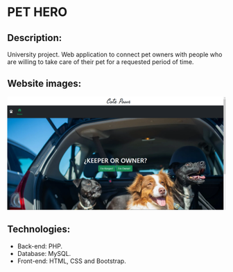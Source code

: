# PET HERO
## Description:
University project. Web application to connect pet owners with people who are willing to take care of their pet for a requested period of time.
## Website images:
![home](full/Imgs/pet-hero-home.png)
## Technologies:
- Back-end: PHP.
- Database: MySQL.
- Front-end: HTML, CSS and Bootstrap.
